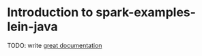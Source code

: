 # Introduction to spark-examples-lein-java

TODO: write [great documentation](http://jacobian.org/writing/what-to-write/)
